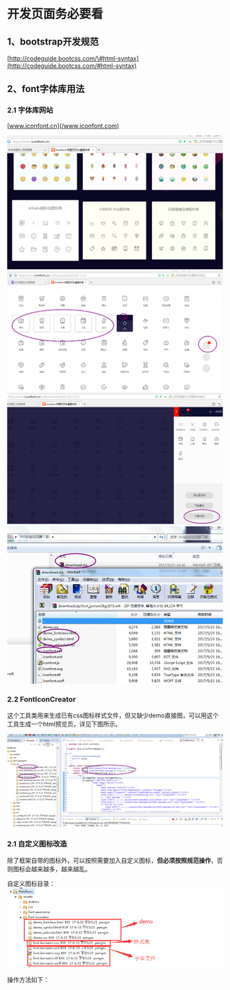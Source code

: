 # 开发页面务必要看

## 1、bootstrap开发规范

[http://codeguide.bootcss.com/\#html-syntax](http://codeguide.bootcss.com/#html-syntax)

## 2、font字体库用法

### 2.1 字体库网站

[www.iconfont.cn](/www.iconfont.com)

![](/assets/01.png)  
![](/assets/02.png)  
![](/assets/03.png)  
![](/assets/04.png)

### 2.2  FontIconCreator

这个工具类用来生成已有css图标样式文件，但又缺少demo直接图，可以用这个工具生成一个html预览页，详见下图所示。

![](/assets/FontIconCreator.png)

### 2.1 自定义图标改造

除了框架自带的图标外，可以按照需要加入自定义图标，**但必须按照规范操作**，否则图标会越来越多，越来越乱。

自定义图标目录：![](/assets/font_increator_dir.png)

操作方法如下：




